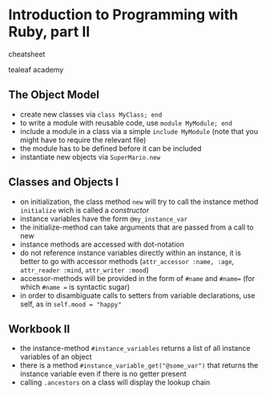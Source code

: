 # Introduction to Programming with Ruby, part II

cheatsheet

tealeaf academy

## The Object Model
- create new classes via `class MyClass; end`
- to write a module with reusable code, use `module MyModule; end`
- include a module in a class via a simple `include MyModule` (note that you might have to require the relevant file)
- the module has to be defined before it can be included
- instantiate new objects via `SuperMario.new`

## Classes and Objects I
- on initialization, the class method `new` will try to call the instance method `initialize` wich is called a *constructor*
- instance variables have the form `@my_instance_var`
- the initialize-method can take arguments that are passed from a call to new
- instance methods are accessed with dot-notation
- do not reference instance variables directly within an instance, it is better to go with accessor methods (`attr_accessor :name, :age`, `attr_reader :mind`, `attr_writer :mood`)
- accessor-methods will be provided in the form of `#name` and `#name=` (for which `#name =` is syntactic sugar)
- in order to disambiguate calls to setters from variable declarations, use self, as in `self.mood = "happy"`

## Workbook II
- the instance-method `#instance_variables` returns a list of all instance variables of an object
- there is a method `#instance_variable_get("@some_var")` that returns the instance variable even if there is no getter present
- calling `.ancestors` on a class will display the lookup chain

